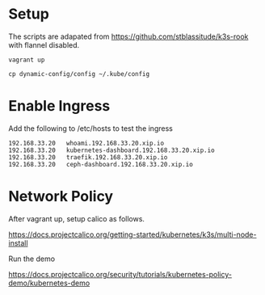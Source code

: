 # Setup

The scripts are adapated from https://github.com/stblassitude/k3s-rook with flannel  disabled.

`vagrant up`

`cp dynamic-config/config ~/.kube/config`

# Enable Ingress

Add the following to /etc/hosts to test the ingress

```
192.168.33.20   whoami.192.168.33.20.xip.io
192.168.33.20   kubernetes-dashboard.192.168.33.20.xip.io
192.168.33.20   traefik.192.168.33.20.xip.io
192.168.33.20   ceph-dashboard.192.168.33.20.xip.io
```

# Network Policy

After vagrant up, setup calico as follows.

https://docs.projectcalico.org/getting-started/kubernetes/k3s/multi-node-install

Run the demo

https://docs.projectcalico.org/security/tutorials/kubernetes-policy-demo/kubernetes-demo

